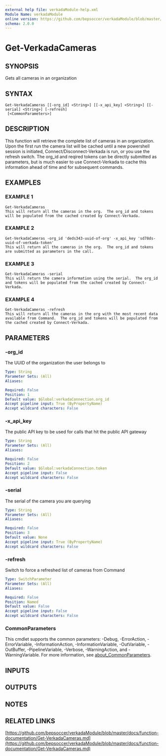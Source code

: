 ```yaml
---
external help file: verkadaModule-help.xml
Module Name: verkadaModule
online version: https://github.com/bepsoccer/verkadaModule/blob/master/docs/function-documentation/Get-VerkadaCameras.md
schema: 2.0.0
---
```


# Get-VerkadaCameras

## SYNOPSIS
Gets all cameras in an organization

## SYNTAX

```
Get-VerkadaCameras [[-org_id] <String>] [[-x_api_key] <String>] [[-serial] <String>] [-refresh]
 [<CommonParameters>]
```

## DESCRIPTION
This function will retrieve the complete list of cameras in an organization. 
Upon the first run the camera list will be cached until a new powershell session is initiated, Connect/Disconnect-Verkada is run, or you use the refresh switch.
The org_id and reqired tokens can be directly submitted as parameters, but is much easier to use Connect-Verkada to cache this information ahead of time and for subsequent commands.

## EXAMPLES

### EXAMPLE 1
```
Get-VerkadaCameras
This will return all the cameras in the org.  The org_id and tokens will be populated from the cached created by Connect-Verkada.
```

### EXAMPLE 2
```
Get-VerkadaCameras -org_id 'deds343-uuid-of-org' -x_api_key 'sd78ds-uuid-of-verkada-token'
This will return all the cameras in the org.  The org_id and tokens are submitted as parameters in the call.
```

### EXAMPLE 3
```
Get-VerkadaCameras -serial
This will return the camera information using the serial.  The org_id and tokens will be populated from the cached created by Connect-Verkada.
```

### EXAMPLE 4
```
Get-VerkadaCameras -refresh
This will return all the cameras in the org with the most recent data available from Command.  The org_id and tokens will be populated from the cached created by Connect-Verkada.
```

## PARAMETERS

### -org_id
The UUID of the organization the user belongs to

```yaml
Type: String
Parameter Sets: (All)
Aliases:

Required: False
Position: 1
Default value: $Global:verkadaConnection.org_id
Accept pipeline input: True (ByPropertyName)
Accept wildcard characters: False
```

### -x_api_key
The public API key to be used for calls that hit the public API gateway

```yaml
Type: String
Parameter Sets: (All)
Aliases:

Required: False
Position: 2
Default value: $Global:verkadaConnection.token
Accept pipeline input: False
Accept wildcard characters: False
```

### -serial
The serial of the camera you are querying

```yaml
Type: String
Parameter Sets: (All)
Aliases:

Required: False
Position: 3
Default value: None
Accept pipeline input: True (ByPropertyName)
Accept wildcard characters: False
```

### -refresh
Switch to force a refreshed list of cameras from Command

```yaml
Type: SwitchParameter
Parameter Sets: (All)
Aliases:

Required: False
Position: Named
Default value: False
Accept pipeline input: False
Accept wildcard characters: False
```

### CommonParameters
This cmdlet supports the common parameters: -Debug, -ErrorAction, -ErrorVariable, -InformationAction, -InformationVariable, -OutVariable, -OutBuffer, -PipelineVariable, -Verbose, -WarningAction, and -WarningVariable. For more information, see [about_CommonParameters](http://go.microsoft.com/fwlink/?LinkID=113216).

## INPUTS

## OUTPUTS

## NOTES

## RELATED LINKS

[https://github.com/bepsoccer/verkadaModule/blob/master/docs/function-documentation/Get-VerkadaCameras.md](https://github.com/bepsoccer/verkadaModule/blob/master/docs/function-documentation/Get-VerkadaCameras.md)

